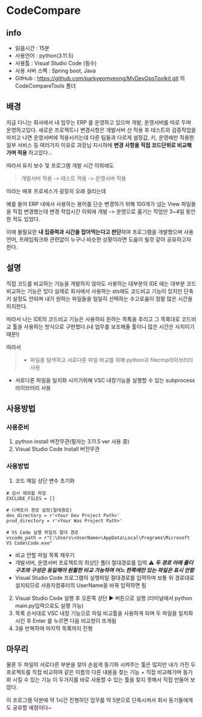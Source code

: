 # CodeCompare
## info
- 읽음시간 : 15분
- 사용언어 : python(3.11.5)
- 사용툴 : Visual Studio Code (필수)
- 사용 서버 스펙 : Spring boot, Java
- GitHub : https://github.com/parkyeomyeong/MyDevOpsToolkit.git
의 CodeCompareTools 폴더


## 배경
지금 다니는 회사에서 내 업무는 ERP 를 운영하고 있으며 개발, 운영서버를 따로 두며 운영하고있다.
새로운 프로젝트나 변경사항은 개발서버 선 적용 후 테스트와 검증작업을 마치고 나면 운영서버에 적용시키는데
다른 팀들과 다르게 설정값, 키, 운영에만 적용한 일부 서비스 등 여러가지 이유로 과장님 지시하에 **변경 사항을 직접 코드단위로 비교해가며 적용** 하고있다...

따라서 유지 보수 및 프로그램 개발 시간 이외에도
> 개발서버 적용 -> 테스트 적용 -> 운영서버 적용

이라는 배포 프로세스가 굉장히 오래 걸리는데

예를 들어 ERP 내에서 사용하는 용어를 단순 변경하기 위해 100개가 넘는 View 파일들을 직접 변경했는데 변경 작업시간 이외에
개발 -> 운영으로 옮기는 작업만 3~4일 동안 한 적도 있었다.

이에 불필요한 **내 집중력과 시간을 잡아먹는다고 판단**하여 프로그램을 개발했으며
사용 언어, 프레임워크와 관련없이 누구나 비슷한 상황이라면 도움이 될것 같아 공유하고자 한다.

## 설명
직접 코드를 비교하는 기능을 개발하지 않아도 사용하는 대부분의 IDE 에는 대부분 코드비교하는 기능은 있다
실제로 회사에서 사용하는 sts에도 코드비교 기능이 있지만 단축키 설정도 안되며 내가 원하는 파일들을 일일히 선택하는 수고로움이 정말 많은 시간을 차지한다.

따라서 나는 IDE의 코드비교 기능은 사용하되 원하는 목록을 추리고 그 목록대로 코드비교 툴을 사용하는 방식으로 구현했다.(내 업무를 보조해줄 툴이니 많은 시간은 사치이기 때문!)

따라서 
> - 파일을 탐색하고 서로다른 파일 비교를 위해 python과 filecmp라이브러리 사용
- 서로다른 파일을 일치화 시키기위해 VSC 내장기능을 실행할 수 있는 subprocess 라이브러리 사용


## 사용방법

### 사용준비
1. python install 버전무관(필자는 3.11.5 ver 사용 중)
2. Visual Studio Code Install 버전무관

### 사용방법
1. 코드 제일 상단 변수 초기화
```
# 검사 제외할 파일
EXCLUDE_FILES = []

# 디렉토리 경로 설정(절대경로)
dev_directory = r'<Your Dev Project Path>'
prod_directory = r'<Your Was Project Path>'

# VS Code 실행 파일의 절대 경로
vscode_path = r"C:\Users\<UserName>\AppData\Local\Programs\Microsoft VS Code\Code.exe"
```
- 비교 안할 파일 목록  채우기
- 개발서버, 운영서버 프로젝트의 최상단 폴더 절대경로를 입력
	⚠︎ **_두 경로 아래 폴더구조와 구성은 동일해야 원활한 비교 가능하며 어느 한쪽에만 있는 파일은 표시 안함_**
- Visual Studio Code 프로그램의 실행파일 절대경로를 입력하며 
보통 위 경로대로 설치되므로 사용자컴퓨터의 UserName을 바꿔 입력하면 됨

2. Visual Studio Code 실행 후 오른쪽 상단 ▶︎ 버튼으로 실행
(터미널에서 python main.py입력으로도 실행 가능)
3. 목록 순서대로 VSC 내장 기능으로 파일 비교툴을 사용하게 되며 두 파일을 일치화 시킨 후 Enter 를 누르면 다음 비교창이 뜨게됨
4. 3을 반복하며 마지막 목록까지 진행

## 마무리

물론 두 파일의 서로다른 부분을 찾아 손쉽게 동기화 시켜주는 툴은 많지만
내가 가진 두 프로젝트를 직접 비교하여 같은 이름의 다른 내용을 찾는 기능 + 직접 비교해가며 동기화 시킬 수 있는 기능
이 두가지를 바로 사용할 수 있는 툴을 찾지 못해서 직접 만들어 보았다.

이 프로그램 덕분에 약 1시간 진행하던 업무를 약 5분으로 단축시켜서 회사 동기들에게도 공유할 예정이다~
